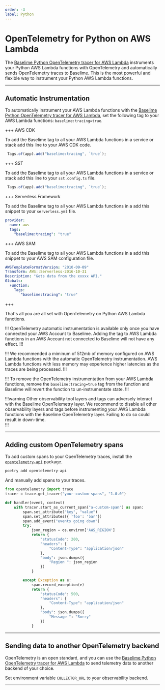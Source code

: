 ```yaml
---
order: -3
label: Python
---
```


# OpenTelemetry for Python on AWS Lambda

The [Baselime Python OpenTelemetry tracer for AWS Lambda](https://github.com/Baselime/python-opentelemetry) instruments your Python AWS Lambda functions with OpenTelemetry and automatically sends OpenTelemetry traces to Baselime. This is the most powerful and flexible way to instrument your Python AWS Lambda functions.


---

## Automatic Instrumentation

To automatically instrument your AWS Lambda functions with the [Baselime Python OpenTelemetry tracer for AWS Lambda](https://github.com/Baselime/python-opentelemetry), set the following tag to your AWS Lambda functions: `baselime:tracing=true`.

+++ AWS CDK

To add the Baselime tag to all your AWS Lambda functions in a service or stack add this line to your AWS CDK code.

```typescript #
 Tags.of(app).add("baselime:tracing", `true`);
```

+++ SST

To add the Baselime tag to all your AWS Lambda functions in a service or stack add this line to your `sst.config.ts` file.

```typescript #
 Tags.of(app).add("baselime:tracing", `true`);
```

+++ Serverless Framework

To add the Baselime tag to all your AWS Lambda functions in a add this snippet to your `serverless.yml` file.

```yaml #
provider:
  name: aws
  tags:
    "baselime:tracing": "true"
```

+++ AWS SAM

To add the Baselime tag to all your AWS Lambda functions in a add this snippet to your AWS SAM configuration file.

```yaml #
AWSTemplateFormatVersion: "2010-09-09"
Transform: AWS::Serverless-2016-10-31
Description: "Gets data from the xxxxx API."
Globals:
  Function:
    Tags:
       "baselime:tracing": "true"
```
+++

That's all you are all set with OpenTelemetry on Python AWS Lambda functions.

!!! 
OpenTelemetry automatic instrumentation is available only once you have connected your AWS Account to Baselime. Adding the tag to AWS Lambda functions in an AWS Account not connected to Baselime will not have any effect.
!!!

!!!
We recommended a miminum of 512mb of memory configured on AWS Lambda functions with the automatic OpenTelemetry instrumentation. AWS Lambda functions with less memory may experience higher latencies as the traces are being processed.
!!!

!!! 
To remove the OpenTelemetry instrumentation from your AWS Lambda functions, remove the `baselime:tracing=true` tag from the function and Baselime will revert the function to un-instrumentate state.
!!!

!!!warning
Other observability tool layers and tags can adversely interact with the Baselime OpenTelemetry layer. We recommend to disable all other observability layers and tags before instrumenting your AWS Lambda functions with the Baselime OpenTelemetry layer. Failing to do so could result in down-time.  
!!!

---

## Adding custom OpenTelemetry spans

To add custom spans to your OpenTelemetry traces, install the [`opentelemetry-api`](https://opentelemetry-python.readthedocs.io/en/latest/api/trace.html) package.

```bash
poetry add opentelemetry-api
```

And manually add spans to your traces.

```python #
from opentelemetry import trace
tracer = trace.get_tracer("your-custom-spans", "1.0.0")

def handler(event, context)
    with tracer.start_as_current_span("a-custom-span") as span:
        span.set_attribute("key", "value")
        span.set_attributes({ 'foo': 'bar'})
        span.add_event("events going down")
        try:
            json_region = os.environ['AWS_REGION']
            return {
                "statusCode": 200,
                "headers": {
                    "Content-Type": "application/json"
                },
                "body": json.dumps({
                    "Region ": json_region
                })
            }

        except Exception as e:
            span.record_exception(e)
            return {
                "statusCode": 500,
                "headers": {
                    "Content-Type": "application/json"
                },
                "body": json.dumps({
                    "Message ": "Sorry"
                })
            }


```

---

## Sending data to another OpenTelemetry backend

OpenTelemetry is an open standard, and you can use the [Baselime Python OpenTelemetry tracer for AWS Lambda](https://github.com/Baselime/python-opentelemetry) to send telemetry data to another backend of your choice.

Set environment variable `COLLECTOR_URL` to your observability backend.

---